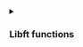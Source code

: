 <!-- LIST OF FUNCTIONS -->

<details >

<summary> 
  
  ### Libft functions
</summary>

- [Makefile](https://github.com/letdummer/42_libft/blob/main/libft/Makefile)
- [ft_atoi](https://github.com/letdummer/42_libft/blob/main/libft/ft_atoi.c)
- [ft_bzero](https://github.com/letdummer/42_libft/blob/main/libft/ft_bzero.c)
- [ft_calloc](https://github.com/letdummer/42_libft/blob/main/libft/ft_calloc.c)
- [ft_isalnum](https://github.com/letdummer/42_libft/blob/main/libft/ft_isalnum.c)
- [ft_isalpha](https://github.com/letdummer/42_libft/blob/main/libft/ft_isalpha.c)
- [ft_isascii](https://github.com/letdummer/42_libft/blob/main/libft/ft_isascii.c)
- [ft_isdigit](https://github.com/letdummer/42_libft/blob/main/libft/ft_isdigit.c)
- [ft_isprint](https://github.com/letdummer/42_libft/blob/main/libft/ft_isprint.c)
- [ft_itoa](https://github.com/letdummer/42_libft/blob/main/libft/ft_itoa.c)
- [ft_memchr](https://github.com/letdummer/42_libft/blob/main/libft/ft_memchr.c)
- [ft_memcmp](https://github.com/letdummer/42_libft/blob/main/libft/ft_memcmp.c)
- [ft_memcpy](https://github.com/letdummer/42_libft/blob/main/libft/ft_memcpy.c)
- [ft_memmove](https://github.com/letdummer/42_libft/blob/main/libft/ft_memmove.c)
- [ft_memset](https://github.com/letdummer/42_libft/blob/main/libft/ft_memset.c)
- [ft_putchar_fd](https://github.com/letdummer/42_libft/blob/main/libft/ft_putchar_fd.c)
- [ft_putendl_fd](https://github.com/letdummer/42_libft/blob/main/libft/ft_putendl_fd.c)
- [ft_putnbr_fd](https://github.com/letdummer/42_libft/blob/main/libft/ft_putnbr_fd.c)
- [ft_putstr_fd](https://github.com/letdummer/42_libft/blob/main/libft/ft_putstr_fd.c)
- [ft_split](https://github.com/letdummer/42_libft/blob/main/libft/ft_split.c)
- [ft_strchr](https://github.com/letdummer/42_libft/blob/main/libft/ft_strchr.c)
- [ft_strdup](https://github.com/letdummer/42_libft/blob/main/libft/ft_strdup.c)
- [ft_striteri](https://github.com/letdummer/42_libft/blob/main/libft/ft_striteri.c)
- [ft_strjoin](https://github.com/letdummer/42_libft/blob/main/libft/ft_strjoin.c)
- [ft_strlcat](https://github.com/letdummer/42_libft/blob/main/libft/ft_strlcat.c)
- [ft_strlcpy](https://github.com/letdummer/42_libft/blob/main/libft/ft_strlcat.c)
- [ft_strlen](https://github.com/letdummer/42_libft/blob/main/libft/ft_strlen.c)
- [ft_strmapi](https://github.com/letdummer/42_libft/blob/main/libft/ft_strmapi.c)
- [ft_strncmp](https://github.com/letdummer/42_libft/blob/main/libft/ft_strncmp.c)
- [ft_strnstr](https://github.com/letdummer/42_libft/blob/main/libft/ft_strnstr.c)
- [ft_strrchr](https://github.com/letdummer/42_libft/blob/main/libft/ft_strrchr.c)
- [ft_strtrim](https://github.com/letdummer/42_libft/blob/main/libft/ft_strtrim.c)
- [ft_substr](https://github.com/letdummer/42_libft/blob/main/libft/ft_substr.c)
- [ft_tolower](https://github.com/letdummer/42_libft/blob/main/libft/ft_tolower.c)
- [ft_toupper](https://github.com/letdummer/42_libft/blob/main/libft/ft_toupper.c)
- [libft.h](https://github.com/letdummer/42_libft/blob/main/libft/libft.h)

</details>
<!-- !end! LIST OF FUNCTIONS -->
